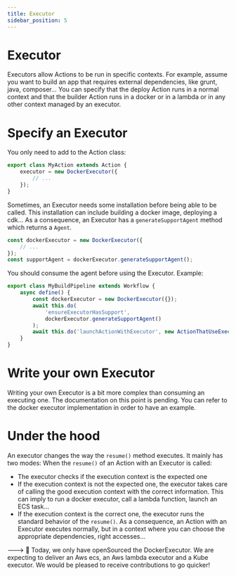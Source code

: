 ```yaml
---
title: Executor
sidebar_position: 5
---
```


# Executor

Executors allow Actions to be run in specific contexts. For example, assume you want to build an app that requires external dependencies, like grunt, java, composer... You can specify that the deploy Action runs in a normal context and that the builder Action runs in a docker or in a lambda or in any other context managed by an executor.

# Specify an Executor

You only need to add to the Action class:

```ts
export class MyAction extends Action {
    executor = new DockerExecutor({
        // ...
    });
}
```

Sometimes, an Executor needs some installation before being able to be called.
This installation can include building a docker image, deploying a cdk...
As a consequence, an Executor has a `generateSupportAgent` method which returns a `Agent`.

```ts
const dockerExecutor = new DockerExecutor({
    // ...
});
const supportAgent = dockerExecutor.generateSupportAgent();
```

You should consume the agent before using the Executor.
Example:

```ts
export class MyBuildPipeline extends Workflow {
    async define() {
        const dockerExecutor = new DockerExecutor({});
        await this.do(
            'ensureExecutorHasSupport',
            dockerExecutor.generateSupportAgent()
        );
        await this.do('launchActionWithExecutor', new ActionThatUseExecutor());
    }
}
```

# Write your own Executor

Writing your own Executor is a bit more complex than consuming an executing one.
The documentation on this point is pending. You can refer to the docker executor implementation in order to have an example.

# Under the hood

An executor changes the way the `resume()` method executes. It mainly has two modes:
When the `resume()` of an Action with an Executor is called:

- The executor checks if the execution context is the expected one
- If the execution context is not the expected one, the executor takes care of calling the good execution context with the correct information. This can imply to run a docker executor, call a lambda function, launch an ECS task...
- If the execution context is the correct one, the executor runs the standard behavior of the `resume()`.
  As a consequence, an Action with an Executor executes normally, but in a context where you can choose the appropriate dependencies, right accesses...

---> :construction_worker: Today, we only have openSourced the DockerExecutor. We are expecting to deliver an Aws ecs, an Aws lambda executor and a Kube executor. We would be pleased to receive contributions to go quicker!
